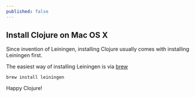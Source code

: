 ```yaml
---
published: false
---
```


## Install Clojure on Mac OS X

Since invention of Leiningen, installing Clojure usually comes with installing Leiningen first.

The easiest way of installing Leiningen is via [brew](http://brew.sh)

`brew install leiningen`

Happy Clojure!